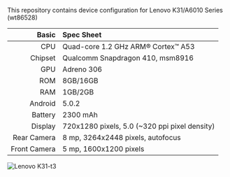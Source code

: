 
This repository contains device configuration for Lenovo K31/A6010 Series (wt86528)

Basic   | Spec Sheet
-------:|:----------
CPU     | Quad-core 1.2 GHz ARM® Cortex™ A53
Chipset | Qualcomm Snapdragon 410, msm8916
GPU     | Adreno 306
ROM     | 8GB/16GB 
RAM     | 1GB/2GB
Android | 5.0.2
Battery | 2300 mAh
Display | 720x1280 pixels, 5.0 (~320 ppi pixel density)
Rear Camera  | 8 mp, 3264x2448 pixels, autofocus
Front Camera | 5 mp, 1600x1200 pixels

![Lenovo K31-t3](http://cdn2.gsmarena.com/vv/pics/lenovo/lenovo-a6010-1.jpg "Lenovo K31-t3")
